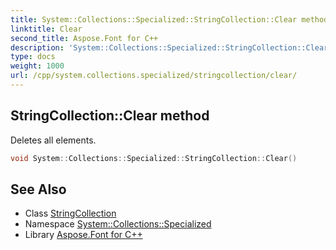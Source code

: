 ```yaml
---
title: System::Collections::Specialized::StringCollection::Clear method
linktitle: Clear
second_title: Aspose.Font for C++
description: 'System::Collections::Specialized::StringCollection::Clear method. Deletes all elements in C++.'
type: docs
weight: 1000
url: /cpp/system.collections.specialized/stringcollection/clear/
---
```

## StringCollection::Clear method


Deletes all elements.

```cpp
void System::Collections::Specialized::StringCollection::Clear()
```

## See Also

* Class [StringCollection](../)
* Namespace [System::Collections::Specialized](../../)
* Library [Aspose.Font for C++](../../../)
